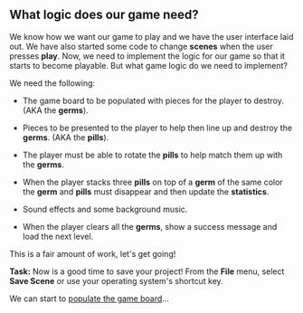 ## What logic does our game need?
We know how we want our game to play and we have the user interface laid out. We have also started some code to change __scenes__ when the user presses __play__. Now, we need to implement the logic for our game so that it starts to become playable. But what game logic do we need to implement?

We need the following:
* The game board to be populated with pieces for the player to destroy. (AKA the __germs__).

* Pieces to be presented to the player to help then line up and destroy the __germs__. (AKA the __pills__).

* The player must be able to rotate the __pills__ to help match them up with the __germs__.

* When the player stacks three __pills__ on top of a __germ__ of the same color the __germ__ and __pills__ must disappear and then update the __statistics__.

* Sound effects and some background music.

* When the player clears all the __germs__, show a success message and load the next level.

This is a fair amount of work, let's get going!

__Task:__ Now is a good time to save your project! From the __File__ menu, select __Save Scene__ or use your operating system's shortcut key.

We can start to [populate the game board](populate-the-game-board.md)...